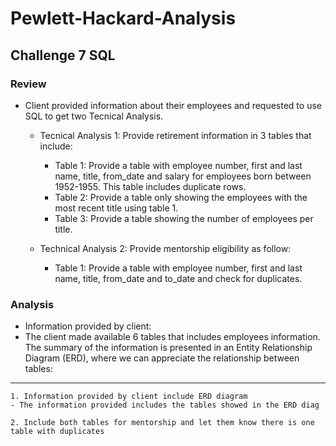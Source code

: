 # Pewlett-Hackard-Analysis
## Challenge 7 SQL

### Review
- Client provided information about their employees and requested to use SQL to get two Tecnical Analysis.
  - Tecnical Analysis 1: Provide retirement information in 3 tables that include:
    - Table 1: Provide a table with employee number, first and last name, title, from_date and salary for employees born between 1952-1955.  This table includes duplicate rows.
    - Table 2: Provide a table only showing the employees with the most recent title using table 1.
    - Table 3: Provide a table showing the number of employees per title.
  
  - Technical Analysis 2: Provide mentorship eligibility as follow:
    - Table 1: Provide a table with employee number, first and last name, title, from_date and to_date and check for duplicates.
 
 ### Analysis
 - Information provided by client:
  - The client made available 6 tables that includes employees information.  The summary of the information is presented in an Entity Relationship Diagram (ERD), where we can appreciate the relationship between tables:
  
  
_____________________________ 
    1. Information provided by client include ERD diagram
    - The information provided includes the tables showed in the ERD diag
    
    2. Include both tables for mentorship and let them know there is one table with duplicates
